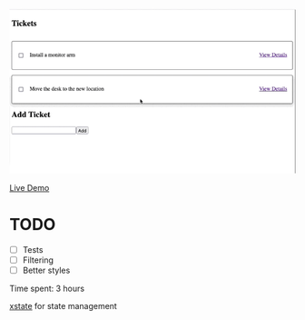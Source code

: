 ![Progress so far](./WkMac-2021.09.0850-NKgltQHP.gif)

[Live Demo](https://brave-meitner-950a65.netlify.app/)

# TODO
- [ ] Tests
- [ ] Filtering
- [ ] Better styles

Time spent:  3 hours

[xstate](https://xstate.js.org) for state management
